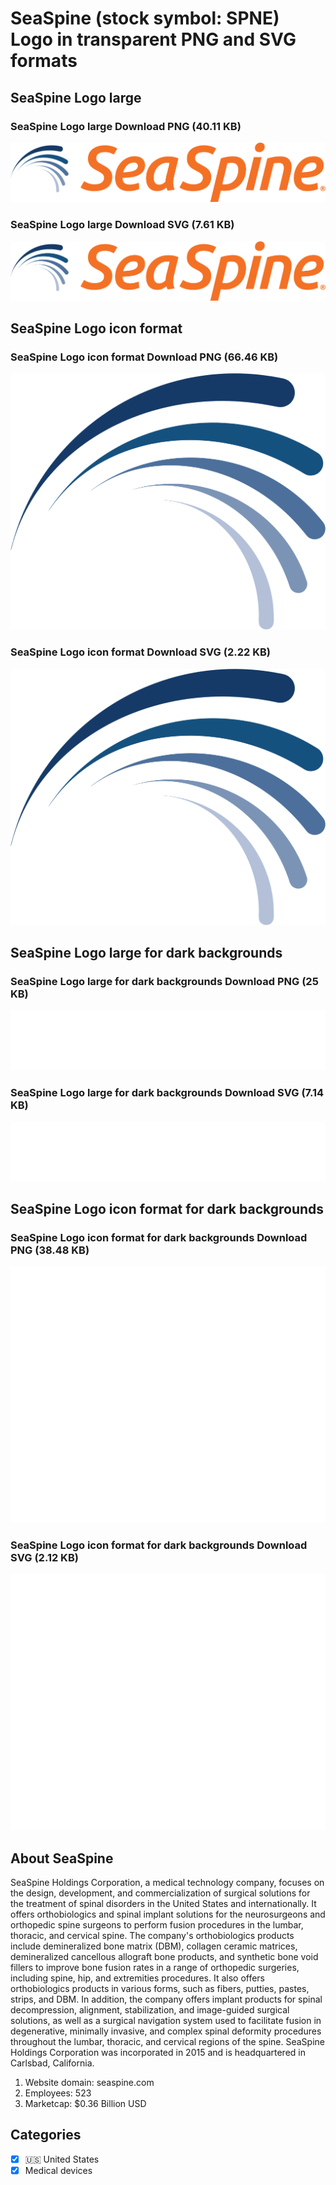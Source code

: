 # SeaSpine (stock symbol: SPNE) Logo in transparent PNG and SVG formats

## SeaSpine Logo large

### SeaSpine Logo large Download PNG (40.11 KB)

![SeaSpine Logo large Download PNG (40.11 KB)](/img/orig/SPNE_BIG-cd7761f8.png)

### SeaSpine Logo large Download SVG (7.61 KB)

![SeaSpine Logo large Download SVG (7.61 KB)](/img/orig/SPNE_BIG-b2607f3d.svg)

## SeaSpine Logo icon format

### SeaSpine Logo icon format Download PNG (66.46 KB)

![SeaSpine Logo icon format Download PNG (66.46 KB)](/img/orig/SPNE-37f6d542.png)

### SeaSpine Logo icon format Download SVG (2.22 KB)

![SeaSpine Logo icon format Download SVG (2.22 KB)](/img/orig/SPNE-85ff229e.svg)

## SeaSpine Logo large for dark backgrounds

### SeaSpine Logo large for dark backgrounds Download PNG (25 KB)

![SeaSpine Logo large for dark backgrounds Download PNG (25 KB)](/img/orig/SPNE_BIG.D-ae95944a.png)

### SeaSpine Logo large for dark backgrounds Download SVG (7.14 KB)

![SeaSpine Logo large for dark backgrounds Download SVG (7.14 KB)](/img/orig/SPNE_BIG.D-fefdbdf7.svg)

## SeaSpine Logo icon format for dark backgrounds

### SeaSpine Logo icon format for dark backgrounds Download PNG (38.48 KB)

![SeaSpine Logo icon format for dark backgrounds Download PNG (38.48 KB)](/img/orig/SPNE.D-bb6e878e.png)

### SeaSpine Logo icon format for dark backgrounds Download SVG (2.12 KB)

![SeaSpine Logo icon format for dark backgrounds Download SVG (2.12 KB)](/img/orig/SPNE.D-76d57cc0.svg)

## About SeaSpine

SeaSpine Holdings Corporation, a medical technology company, focuses on the design, development, and commercialization of surgical solutions for the treatment of spinal disorders in the United States and internationally. It offers orthobiologics and spinal implant solutions for the neurosurgeons and orthopedic spine surgeons to perform fusion procedures in the lumbar, thoracic, and cervical spine. The company's orthobiologics products include demineralized bone matrix (DBM), collagen ceramic matrices, demineralized cancellous allograft bone products, and synthetic bone void fillers to improve bone fusion rates in a range of orthopedic surgeries, including spine, hip, and extremities procedures. It also offers orthobiologics products in various forms, such as fibers, putties, pastes, strips, and DBM. In addition, the company offers implant products for spinal decompression, alignment, stabilization, and image-guided surgical solutions, as well as a surgical navigation system used to facilitate fusion in degenerative, minimally invasive, and complex spinal deformity procedures throughout the lumbar, thoracic, and cervical regions of the spine. SeaSpine Holdings Corporation was incorporated in 2015 and is headquartered in Carlsbad, California.

1. Website domain: seaspine.com
2. Employees: 523
3. Marketcap: $0.36 Billion USD


## Categories
- [x] 🇺🇸 United States
- [x] Medical devices
